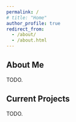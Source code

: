 ```yaml
---
permalink: /
# title: "Home"
author_profile: true
redirect_from: 
  - /about/
  - /about.html
---
```



## About Me

TODO.

## Current Projects

TODO.